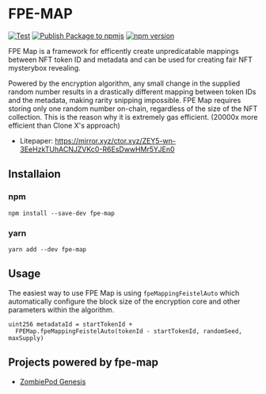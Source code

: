 # FPE-MAP

[![Test](https://github.com/estarriolvetch/fpe-map/actions/workflows/node.js.yml/badge.svg)](https://github.com/estarriolvetch/fpe-map/actions/workflows/node.js.yml)
[![Publish Package to npmjs](https://github.com/estarriolvetch/fpe-map/actions/workflows/deploy_npm.yml/badge.svg)](https://github.com/estarriolvetch/fpe-map/actions/workflows/deploy_npm.yml)
[![npm version](https://badge.fury.io/js/fpe-map.svg)](https://www.npmjs.com/package/fpe-map)

FPE Map is a framework for efficently create unpredicatable mappings between NFT token ID and metadata and can be used for creating fair NFT mysterybox revealing. 

Powered by the encryption algorithm, any small change in the supplied random number results in a drastically different mapping between token IDs and the metadata, making rarity snipping impossible. FPE Map requires storing only one random number on-chain, regardless of the size of the NFT collection. This is the reason why it is extremely gas efficient. (20000x more efficient than Clone X's approach)

- Litepaper: https://mirror.xyz/ctor.xyz/ZEY5-wn-3EeHzkTUhACNJZVKc0-R6EsDwwHMr5YJEn0

## Installaion
### npm
```
npm install --save-dev fpe-map
```
### yarn
```
yarn add --dev fpe-map
```

## Usage
The easiest way to use FPE Map is using `fpeMappingFeistelAuto` which automatically configure the block size of the encryption core and other parameters  within the algorithm.
```solidity
uint256 metadataId = startTokenId +
  FPEMap.fpeMappingFeistelAuto(tokenId - startTokenId, randomSeed, maxSupply) 
```

## Projects powered by fpe-map
- [ZombiePod Genesis](https://twitter.com/get_turned)
